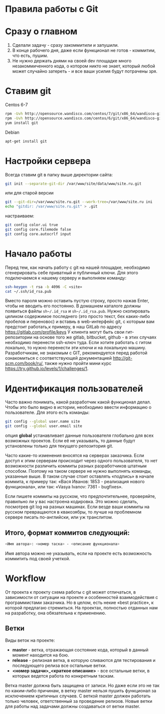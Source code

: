 Правила работы с Git
====================

# Сразу о главном
1. Сделали задачу - сразу закоммитили и запушили.
2. В конце рабочего дня, даже если функционал не готов - коммитим, что есть, пушим.
3. Не нужно держать днями на своей dev площадке много незакоммиченного кода, о котором никто не знает, который любой может случайно затереть - и все ваши усилия будут потрачены зря.

# Ставим git
Centos 6-7
```sh 
rpm -Uvh http://opensource.wandisco.com/centos/7/git/x86_64/wandisco-git-release-7-1.noarch.rpm
rpm -Uvh http://opensource.wandisco.com/centos/6/git/x86_64/wandisco-git-release-6-1.src.rpm
yum install git
```

Debian
```sh 
apt-get install git
```
# Настройки сервера
Всегда ставим git в папку выше директории сайта:
```sh 
git init --separate-git-dir /var/www/site/data/www/site.ru.git
```
или для старой версии 
```sh 
git --git-dir=/var/www/site.ru.git --work-tree=/var/www/site.ru ini
echo "gitdir: /var/www/site.ru.git" > .git
```

настраиваем:
```sh 
git config color.ui true
git config core.filemode false
git config core.autocrlf input
```

# Начало работы
Перед тем, как начать работу с git на нашей площадке, необходимо сгенерировать себе приватный и публичный ключи. Для этого подключаемся к нашему серверу и выполняем команду:
```sh
ssh-keygen -t rsa -b 4096 -C «site»
cat ~/.ssh/id_rsa.pub
```
Вместо пароля можно оставить пустую строку, просто нажав Enter, чтобы не вводить его постоянно. В домашнем каталоге должны появиться файлы ```sh~/.id_rsa``` и ```sh~/.id_rsa.pub```. Нужно скопировать целиком содержимое последнего (это просто текст, бех каких-либо пробелов и переновос) и вставиь в web-интерфейс git, с которым вам предстоит работать,к примеру, в наш GitLab по адресу https://gitlab.com/profile/keys
У клиента могут быть свои гит-репозитории на основе того же gitlab, bitbucket, github - в этих случаях необходимо перенести ssh-ключ туда.
Если хотите работать с гитом локально, то нужно перенести эти ключи и на локальную машину.
Разработчикам, не знакомым с GIT, рекомендуется перед работой ознакомиться с соответствующей документацией http://git-scm.com/book/ru/, также нужно пройти мини курс https://try.github.io/levels/1/challenges/1.

# Идентификация пользователей
Часто важно понимать, какой разработчик какой функционал делал. Чтобы это было видно в истории, необходимо ввести информацию о пользователе. Для этого есть команды:
```sh
git config --global user.name site
git config --global user.email site
```
опция **global** устанавливает данные пользователя глобально для всех возможных проектов. Если её не указывать, то данные будут установлены только для текущего репозитория git.

Часто какие-то изменения вносятся на серверах заказчика. Если доступ к этим серверам происходит через одного пользователя, то нет возможности различить коммиты разных разработчиков штатным способом. Поэтому на таком сервере не нужно выполнять команды, указанные выше. В таком случае стоит оставлять «подпись» в начале коммита, к примеру так: «Вася Иванов: 1853 - реализация нового функционала», или так: «Vasya Ivanov: 7361 - bugfixes».

Если пишете коммиты на русском, что предпочтительнее, проверяйте, правильно ли у вас настроена кодировка. Это можно сделать, посмотрев git log на разных машинах. Если везде ваши коммиты на русском превращаются в квакозябры, то лучше на проблемном сервере писать по-английски, или уж транслитом.

## Итого, формат коммитов следующий:
```sh
<Имя автора>: <номер таска> - <описание функционала>
```
Имя автора можно не указывать, если на проекте есть возможность коммитить под своей учеткой.

# Workflow

От проекта к проекту схема работы с git может отличаться, в зависимости от ситуации на проекте и особенностей взаимодействия с программистами заказчика. Но в целом, есть некие «best practice», к которой предлагаю стремиться. На проектах, полностью отданных нам на разработку, она обязательна к применению.

## Ветки
Виды веток на проекте:
- **master** - ветка, отражающая состояние кода, который в данный момент находится на бою.
- **release** - релизная ветка, в которую сливаются для тестирования и последующего релиза все остальные ветки.
- **<номер задачи>_<краткое описание>** - все остальные ветки, в которых ведется работа по конкретным таскам.

Ветка master должна быть защищена от записи. Но даже если это не так по каким-либо причинам, в ветку master нельзя пушить функционал за исключением критичных случаев. С веткой master должен работать только человек, ответственный за проведение релизов.
Новые ветки для работы над задачами должны создаваться от ветки master.


